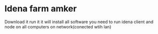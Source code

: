 # Idena farm amker
Download it run it it will install all software you need to run idena client and node on all computers on network(conected wtih lan)

